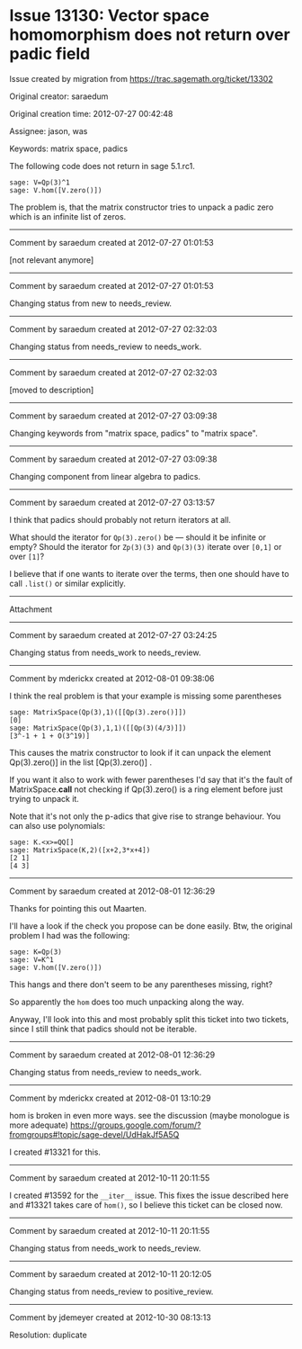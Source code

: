 # Issue 13130: Vector space homomorphism does not return over padic field

Issue created by migration from https://trac.sagemath.org/ticket/13302

Original creator: saraedum

Original creation time: 2012-07-27 00:42:48

Assignee: jason, was

Keywords: matrix space, padics

The following code does not return in sage 5.1.rc1.


```
sage: V=Qp(3)^1
sage: V.hom([V.zero()])
```


The problem is, that the matrix constructor tries to unpack a padic zero which is an infinite list of zeros.


---

Comment by saraedum created at 2012-07-27 01:01:53

[not relevant anymore]


---

Comment by saraedum created at 2012-07-27 01:01:53

Changing status from new to needs_review.


---

Comment by saraedum created at 2012-07-27 02:32:03

Changing status from needs_review to needs_work.


---

Comment by saraedum created at 2012-07-27 02:32:03

[moved to description]


---

Comment by saraedum created at 2012-07-27 03:09:38

Changing keywords from "matrix space, padics" to "matrix space".


---

Comment by saraedum created at 2012-07-27 03:09:38

Changing component from linear algebra to padics.


---

Comment by saraedum created at 2012-07-27 03:13:57

I think that padics should probably not return iterators at all.

What should the iterator for `Qp(3).zero()` be — should it be infinite or empty? Should the iterator for `Zp(3)(3)` and `Qp(3)(3)` iterate over `[0,1]` or over `[1]`?

I believe that if one wants to iterate over the terms, then one should have to call `.list()` or similar explicitly.


---

Attachment


---

Comment by saraedum created at 2012-07-27 03:24:25

Changing status from needs_work to needs_review.


---

Comment by mderickx created at 2012-08-01 09:38:06

I think the real problem is that your example is missing some parentheses


```
sage: MatrixSpace(Qp(3),1)([[Qp(3).zero()]])
[0]
sage: MatrixSpace(Qp(3),1,1)([[Qp(3)(4/3)]])
[3^-1 + 1 + O(3^19)]
```


This causes the matrix constructor to look if it can unpack the element Qp(3).zero()] in the list [Qp(3).zero()] .

If you want it also to work with fewer parentheses I'd say that it's the fault of MatrixSpace.__call__ not checking if Qp(3).zero() is a ring element before just trying to unpack it.

Note that it's not only the p-adics that give rise to strange behaviour. You can also use polynomials:

```
sage: K.<x>=QQ[]
sage: MatrixSpace(K,2)([x+2,3*x+4])
[2 1]
[4 3]
```



---

Comment by saraedum created at 2012-08-01 12:36:29

Thanks for pointing this out Maarten.

I'll have a look if the check you propose can be done easily. Btw, the original problem I had was the following:

```
sage: K=Qp(3)
sage: V=K^1
sage: V.hom([V.zero()])
```


This hangs and there don't seem to be any parentheses missing, right?

So apparently the `hom` does too much unpacking along the way.

Anyway, I'll look into this and most probably split this ticket into two tickets, since I still think that padics should not be iterable.


---

Comment by saraedum created at 2012-08-01 12:36:29

Changing status from needs_review to needs_work.


---

Comment by mderickx created at 2012-08-01 13:10:29

hom is broken in even more ways. see the discussion (maybe monologue is more adequate) https://groups.google.com/forum/?fromgroups#!topic/sage-devel/UdHakJf5A5Q 

I created #13321 for this.


---

Comment by saraedum created at 2012-10-11 20:11:55

I created #13592 for the `__iter__` issue. This fixes the issue described here and #13321 takes care of `hom()`, so I believe this ticket can be closed now.


---

Comment by saraedum created at 2012-10-11 20:11:55

Changing status from needs_work to needs_review.


---

Comment by saraedum created at 2012-10-11 20:12:05

Changing status from needs_review to positive_review.


---

Comment by jdemeyer created at 2012-10-30 08:13:13

Resolution: duplicate
